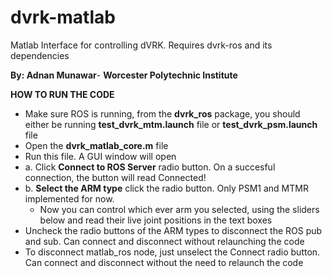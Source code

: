 # dvrk-matlab
Matlab Interface for controlling dVRK. Requires dvrk-ros and its dependencies

**By: Adnan Munawar**-
**Worcester Polytechnic Institute**

 **HOW TO RUN THE CODE**
 * Make sure ROS is running, from the **dvrk_ros** package, you should either be running **test_dvrk_mtm.launch** file or **test_dvrk_psm.launch** file
 * Open the **dvrk_matlab_core.m** file
 * Run this file. A GUI window will open
  * a. Click **Connect to ROS Server** radio button. On a succesful connection, the button will read Connected!
  * b. **Select the ARM type** click the radio button. Only PSM1 and MTMR implemented for now.
    * Now you can control which ever arm you selected, using the sliders below and read their live joint positions in the text boxes
 * Uncheck the radio buttons of the ARM types to disconnect the ROS pub and sub. Can connect and disconnect without relaunching the code
 * To disconnect matlab_ros node, just unselect the Connect radio button. Can connect and disconnect without the need to relaunch the code
